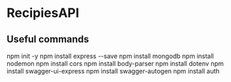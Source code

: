 # RecipiesAPI
## Useful commands
npm init -y
npm install express --save
npm install mongodb
npm install nodemon
npm install cors
npm install body-parser
npm install dotenv
npm install swagger-ui-express
npm install swagger-autogen
npm install auth
